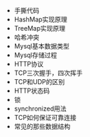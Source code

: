 * 手撕代码
* HashMap实现原理
* TreeMap实现原理
* 哈希冲突
* Mysql基本数据类型
* Mysql存储过程
* HTTP协议
* TCP三次握手，四次挥手
* TCP和UDP的区别
* HTTP状态码
* 锁
* synchronized用法
* TCP如何保证可靠连接
* 常见的那些数据结构